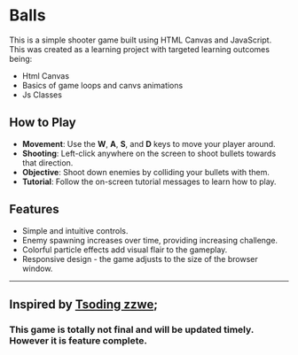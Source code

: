 # Balls

This is a simple shooter game built using HTML Canvas and JavaScript. This was created as a learning project with targeted learning outcomes being: 
- Html Canvas
- Basics of game loops and canvs animations
- Js Classes 

## How to Play

- **Movement**: Use the **W**, **A**, **S**, and **D** keys to move your player around.
- **Shooting**: Left-click anywhere on the screen to shoot bullets towards that direction.
- **Objective**: Shoot down enemies by colliding your bullets with them.
- **Tutorial**: Follow the on-screen tutorial messages to learn how to play.

## Features

- Simple and intuitive controls.
- Enemy spawning increases over time, providing increasing challenge.
- Colorful particle effects add visual flair to the gameplay.
- Responsive design - the game adjusts to the size of the browser window.

---
Inspired by [Tsoding zzwe](https://tsoding.github.io/zzzwe/);
---
### This game is totally not final and will be updated timely. However it is feature complete.